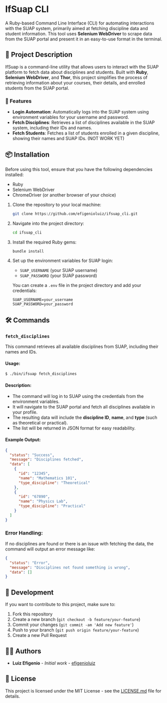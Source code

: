 # IfSuap CLI

A Ruby-based Command Line Interface (CLI) for automating interactions with the SUAP system, primarily aimed at fetching discipline data and student information. This tool uses **Selenium WebDriver** to scrape data from the SUAP portal and present it in an easy-to-use format in the terminal.

## 📝 Project Description

IfSuap is a command-line utility that allows users to interact with the SUAP platform to fetch data about disciplines and students. Built with **Ruby**, **Selenium WebDriver**, and **Thor**, this project simplifies the process of retrieving information about your courses, their details, and enrolled students from the SUAP portal.

### 🚀 Features

- **Login Automation**: Automatically logs into the SUAP system using environment variables for your username and password.
- **Fetch Disciplines**: Retrieves a list of disciplines available in the SUAP system, including their IDs and names.
- **Fetch Students**: Fetches a list of students enrolled in a given discipline, showing their names and SUAP IDs. (NOT WORK YET)

## 📦 Installation

Before using this tool, ensure that you have the following dependencies installed:

- Ruby
- Selenium WebDriver
- ChromeDriver (or another browser of your choice)

1. Clone the repository to your local machine:

   ```bash
   git clone https://github.com/efigenioluiz/ifsuap_cli.git
   ```

2. Navigate into the project directory:

   ```bash
   cd ifsuap_cli
   ```

3. Install the required Ruby gems:

   ```bash
   bundle install
   ```

4. Set up the environment variables for SUAP login:

   - `SUAP_USERNAME` (your SUAP username)
   - `SUAP_PASSWORD` (your SUAP password)

   You can create a `.env` file in the project directory and add your credentials:

   ```
   SUAP_USERNAME=your_username
   SUAP_PASSWORD=your_password
   ```

## 🛠️ Commands

### `fetch_disciplines`

This command retrieves all available disciplines from SUAP, including their names and IDs.

#### Usage:

```bash
$ ./bin/ifsuap fetch_disciplines
```

#### Description:

- The command will log in to SUAP using the credentials from the environment variables.
- It will navigate to the SUAP portal and fetch all disciplines available in your profile.
- The resulting data will include the **discipline ID**, **name**, and **type** (such as theoretical or practical).
- The list will be returned in JSON format for easy readability.

#### Example Output:

```json
{
  "status": "Success",
  "message": "Disciplines fetched",
  "data": [
    {
      "id": "12345",
      "name": "Mathematics 101",
      "type_discipline": "Theoretical"
    },
    {
      "id": "67890",
      "name": "Physics Lab",
      "type_discipline": "Practical"
    }
  ]
}
```

### Error Handling:

If no disciplines are found or there is an issue with fetching the data, the command will output an error message like:

```json
{
  "status": "Error",
  "message": "Disciplines not found something is wrong",
  "data": []
}
```

## 💬 Development

If you want to contribute to this project, make sure to:

1. Fork this repository
2. Create a new branch (`git checkout -b feature/your-feature`)
3. Commit your changes (`git commit -am 'Add new feature'`)
4. Push to your branch (`git push origin feature/your-feature`)
5. Create a new Pull Request

## 🧑‍💻 Authors

- **Luiz Efigenio** - _Initial work_ - [efigenioluiz](https://github.com/efigenioluiz)

## 📄 License

This project is licensed under the MIT License - see the [LICENSE.md](LICENSE.md) file for details.
